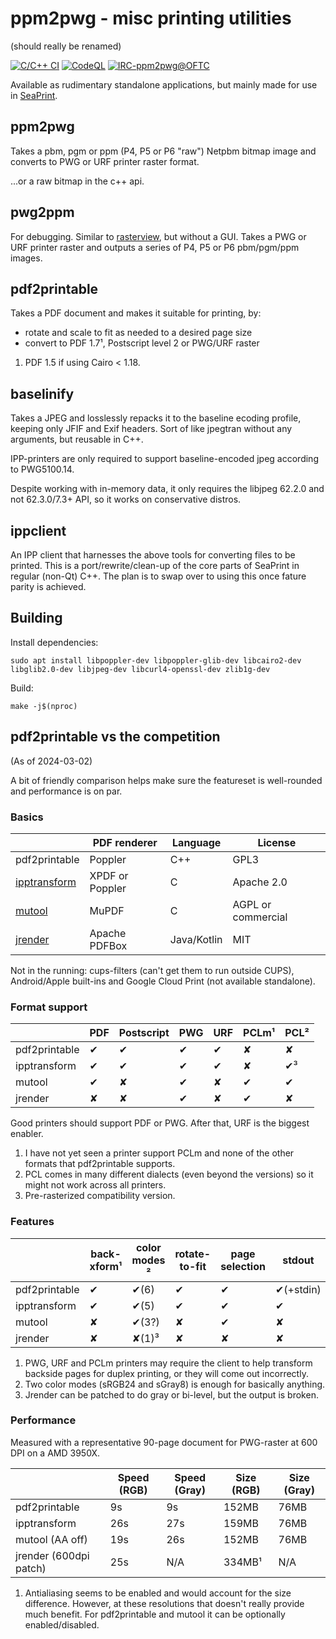 # ppm2pwg - misc printing utilities
(should really be renamed)

[![C/C++ CI](https://github.com/attah/ppm2pwg/workflows/C%2FC%2B%2B%20CI/badge.svg)](https://github.com/attah/ppm2pwg/actions/workflows/ccpp.yml)
[![CodeQL](https://github.com/attah/ppm2pwg/workflows/CodeQL/badge.svg)](https://github.com/attah/ppm2pwg/actions/workflows/codeql-analysis.yml)
[![IRC-ppm2pwg@OFTC](https://img.shields.io/badge/IRC-ppm2pwg@OFTC-blue)](https://webchat.oftc.net/?channels=ppm2pwg)

Available as rudimentary standalone applications, but mainly made for use in [SeaPrint](https://github.com/attah/harbour-seaprint).

## ppm2pwg
Takes a pbm, pgm or ppm (P4, P5 or P6 "raw") Netpbm bitmap image and converts to PWG or URF printer raster format.

...or a raw bitmap in the c++ api.

## pwg2ppm
For debugging. Similar to [rasterview](https://github.com/michaelrsweet/rasterview), but without a GUI. Takes a PWG or URF printer raster and outputs a series of P4, P5 or P6 pbm/pgm/ppm images.

## pdf2printable
Takes a PDF document and makes it suitable for printing, by:
- rotate and scale to fit as needed to a desired page size
- convert to PDF 1.7&sup1;, Postscript level 2 or PWG/URF raster

1. PDF 1.5 if using Cairo < 1.18.

## baselinify
Takes a JPEG and losslessly repacks it to the baseline ecoding profile, keeping only JFIF and Exif headers.
Sort of like jpegtran without any arguments, but reusable in C++.

IPP-printers are only required to support baseline-encoded jpeg according to PWG5100.14.

Despite working with in-memory data, it only requires the libjpeg 62.2.0 and not 62.3.0/7.3+ API, so it works on conservative distros.

## ippclient
An IPP client that harnesses the above tools for converting files to be printed.
This is a port/rewrite/clean-up of the core parts of SeaPrint in regular (non-Qt) C++.
The plan is to swap over to using this once fature parity is achieved.

## Building

Install dependencies:

`sudo apt install libpoppler-dev libpoppler-glib-dev libcairo2-dev libglib2.0-dev libjpeg-dev libcurl4-openssl-dev zlib1g-dev`

Build:

`make -j$(nproc)`

## pdf2printable vs the competition

(As of 2024-03-02)

A bit of friendly comparison helps make sure the featureset is well-rounded and performance is on par.

### Basics
|                                                         | PDF renderer    | Language    | License            |
| ------------------------------------------------------- | --------------- | ----------- | ------------------ |
| pdf2printable                                           | Poppler         | C++         | GPL3               |
| [ipptransform](https://github.com/OpenPrinting/libcups) | XPDF or Poppler | C           | Apache 2.0         |
| [mutool](https://mupdf.com/)                            | MuPDF           | C           | AGPL or commercial |
| [jrender](https://github.com/HPInc/jipp)                | Apache PDFBox   | Java/Kotlin | MIT                |

Not in the running: cups-filters (can't get them to run outside CUPS), Android/Apple built-ins and Google Cloud Print (not available standalone).

### Format support

|               | PDF | Postscript | PWG | URF | PCLm&sup1; | PCL&sup2; |
| ------------- | --- | ---------- | --- | --- | ---------- | --------- |
| pdf2printable | ✔   | ✔          | ✔   | ✔   | ✘          | ✘         |
| ipptransform  | ✔   | ✔          | ✔   | ✔   | ✘          | ✔&sup3;   |
| mutool        | ✔   | ✘          | ✔   | ✘   | ✔          | ✔         |
| jrender       | ✘   | ✘          | ✔   | ✘   | ✔          | ✘         |

Good printers should support PDF or PWG. After that, URF is the biggest enabler.

1. I have not yet seen a printer support PCLm and none of the other formats that pdf2printable supports.
2. PCL comes in many different dialects (even beyond the versions) so it might not work across all printers.
3. Pre-rasterized compatibility version.

### Features

|               | back-xform&sup1; | color modes &sup2;| rotate-to-fit | page selection | stdout    |
| ------------- | ---------------- | ----------------- | ------------- | -------------- | --------- |
| pdf2printable | ✔                | ✔(6)              | ✔             | ✔              | ✔(+stdin) |
| ipptransform  | ✔                | ✔(5)              | ✔             | ✔              | ✔         |
| mutool        | ✘                | ✔(3?)             | ✘             | ✔              | ✘         |
| jrender       | ✘                | ✘(1)&sup3;        | ✘             | ✘              | ✘         |

1. PWG, URF and PCLm printers may require the client to help transform backside pages for duplex printing, or they will come out incorrectly.
2. Two color modes (sRGB24 and sGray8) is enough for basically anything.
3. Jrender can be patched to do gray or bi-level, but the output is broken.

### Performance
Measured with a representative 90-page document for PWG-raster at 600 DPI on a AMD 3950X.

|                        | Speed (RGB) | Speed (Gray) | Size (RGB)  | Size (Gray) |
| ---------------------- | ----------- | -------------| ----------- | ----------- |
| pdf2printable          | 9s          | 9s           | 152MB       | 76MB        |
| ipptransform           | 26s         | 27s          | 159MB       | 76MB        |
| mutool (AA off)        | 19s         | 26s          | 152MB       | 76MB        |
| jrender (600dpi patch) | 25s         | N/A          | 334MB&sup1; | N/A         |

1. Antialiasing seems to be enabled and would account for the size difference. However, at these resolutions that doesn't really provide much benefit. For pdf2printable and mutool it can be optionally enabled/disabled.
